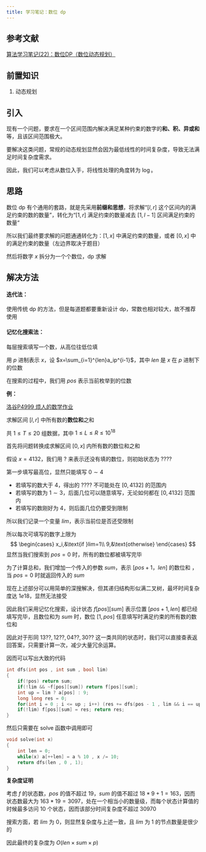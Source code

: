 ```yaml
---
title: 学习笔记：数位 dp
---
```


## 参考文献

[算法学习笔记(22)：数位DP（数位动态规划）](https://zhuanlan.zhihu.com/p/613107701)

## 前置知识

1.   动态规划

## 引入

现有一个问题，要求在一个区间范围内解决满足某种约束的数字的**和、积、异或和**等，且该区间范围极大。

要解决这类问题，常规的动态规划显然会因为最低线性的时间复杂度，导致无法满足时间复杂度需求。

因此，我们可以考虑从数位入手，将线性处理的角度转为 $\log$。

## 思路

数位 dp 有个通用的套路，就是先采用**前缀和思想**，将求解“$[l,r]$ 这个区间内的满足约束的数的数量”，转化为“$[1,r]$ 满足约束的数量减去 $[1,l-1]$ 区间满足约束的数量“

所以我们最终要求解的问题通通转化为：$[1,x]$ 中满足约束的数量，或者 $[0,x]$ 中的满足约束的数量（左边界取决于题目）

然后将数字 $x$ 拆分为一个个数位，dp 求解

## 解决方法

#### 迭代法：

使用传统 dp 的方法，但是每道题都要重新设计 dp，常数也相对较大，故不推荐使用

#### 记忆化搜索法：

每层搜索填写一个数，从高位往低位填

用 $p$ 进制表示 $x$，设 $x=\sum_{i=1}^{len}a_ip^{i-1}$，其中 $len$ 是 $x$ 在 $p$ 进制下的位数

在搜索的过程中，我们用 $pos$ 表示当前枚举到的位数

**例：**

[洛谷P4999 烦人的数学作业](https://link.zhihu.com/?target=https%3A//www.luogu.com.cn/problem/P4999)

求解区间 $[l,r]$ 中所有数的**数位和**之和

共 $1\leq T\leq 20$ 组数据，其中 $1\leq L\leq R\leq 10^{18}$

首先将问题转换成求解区间 $[0,x]$ 内所有数的数位和之和

假设 $x=4132$，我们用 $?$ 来表示还没有填的数位，则初始状态为 $????$

第一步填写最高位，显然只能填写 $0\sim4$

-   若填写的数大于 $4$，得出的 $????$ 不可能处在 $[0,4132]$ 的范围内
-   若填写的数为 $1\sim3$，后面几位可以随意填写，无论如何都在 $[0,4132]$ 范围内
-   若填写的数刚好为 $4$，则后面几位仍要受到限制

所以我们记录一个变量 $lim$，表示当前位是否还受限制

所以每次可填写的数字上限为
$$
\begin{cases}
x_i,&\text{if }lim=1\\
9,&\text{otherwise}
\end{cases}
$$
显然当我们搜索到 $pos=0$ 时，所有的数位都被填写完毕

为了计算总和，我们增加一个传入的参数 $sum$，表示 [$pos+1，len]$ 的数位和 ，当 $pos=0$ 时就返回传入的 $sum$

现在上述部分可以用简单的深搜解决，但其递归结构形似满二叉树，最坏时间复杂度达 $1e18$，显然无法接受

因此我们采用记忆化搜索，设计状态 $f[pos][sum]$ 表示位置 $[pos+1,len]$ 都已经填写完毕，且数位和为 $sum$ 时，数位 $[1,pos]$ 任意填写时满足约束的所有数的数位和

因此对于形同 $13??,12??,04??,30??$ 这一类共同的状态时，我们可以直接查表返回答案，只需要计算一次，减少大量冗余运算。

因而可以写出大致的代码

```cpp
int dfs(int pos , int sum , bool lim)
{
	if(!pos) return sum;
    if(!lim && ~f[pos][sum]) return f[pos][sum];
    int up = lim ? a[pos] : 9;
    long long res = 0;
    for(int i = 0 ; i <= up ; i++) (res += dfs(pos - 1 , lim && i == up , sum + i)) %= mod;
    if(!lim) f[pos][sum] = res; return res;
}
```

然后只需要在 solve 函数中调用即可

``` cpp
void solve(int x)
{
    int len = 0;
	while(x) a[++len] = a % 10 , x /= 10;
    return dfs(len , 0 , 1);
}
```

**复杂度证明**

考虑 $f$ 的状态数，$pos$ 的值不超过 $19$，$sum$ 的值不超过 $18*9+1=163$，因而状态数最大为 $163*19=3097$，处在一个相当小的数量级，而每个状态计算值的时候最多访问 $10$ 个状态，因而该部分时间复杂度不超过 $30970$

搜索方面，若 $lim$ 为 $0$，则显然复杂度与上述一致，且 $lim$ 为 $1$ 的节点数量是很少的

因此最终的复杂度为 $O(len\times sum\times p)$